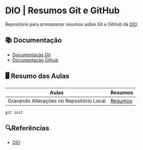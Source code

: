 
# DIO | Resumos Git e GitHub

Repositório para arnmazenar resumos sobre Git e GitHub  da [DIO](https://www.dio.me/).

## 📚 Documentação

- [Documentação Git](https://git-scm.doc)
- [Documentação Github](https://docs.github.com/)

## 🖥️ Resumo das Aulas

| Aulas | Resumos |
|------|---------|
| Gravando Alterações no Repositório Local | [Resumos]() |

```
git init
```

## 🔍Referências
- [DIO](https://www.dio.me/)